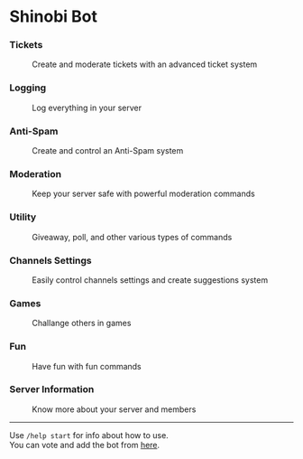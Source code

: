 <h1>Shinobi Bot</h1>
<dl>

<dt><h3>Tickets</h3></dt>
<dd>Create and moderate tickets with an advanced ticket system</dd>

<dt><h3>Logging</h3></dt>
<dd>Log everything in your server</dd>

<dt><h3>Anti-Spam</h3></dt>
<dd>Create and control an Anti-Spam system</dd>

<dt><h3>Moderation</h3></dt>
<dd>Keep your server safe with powerful moderation commands</dd>

<dt><h3>Utility</h3></dt>
<dd>Giveaway, poll, and other various types of commands</dd>

<dt><h3>Channels Settings</h3></dt>
<dd>Easily control channels settings and create suggestions system</dd>

<dt><h3>Games</h3></dt>
<dd>Challange others in games</dd>

<dt><h3>Fun</h3></dt>
<dd>Have fun with fun commands</dd>

<dt><h3>Server Information</h3></dt>
<dd>Know more about your server and members</dd>
</dl>
<hr>

Use `/help start` for info about how to use. <br>
You can vote and add the bot from [here](https://top.gg/bot/855437723166703616).
